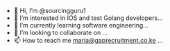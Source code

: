 - 👋 Hi, I’m @sourcingguru1
- 👀 I’m interested in IOS and test Golang developers...
- 🌱 I’m currently learning software engineering...
- 💞️ I’m looking to collaborate on ...
- 📫 How to reach me maria@gaprecruitment.co.ke ...

<!---
sourcingguru1/sourcingguru1 is a ✨ special ✨ repository because its `README.md` (this file) appears on your GitHub profile.
You can click the Preview link to take a look at your changes.
--->
